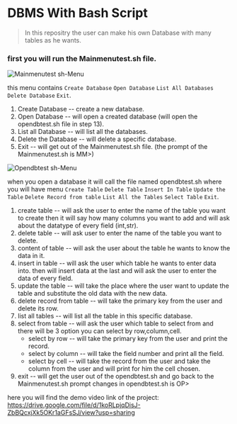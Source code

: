 # DBMS With Bash Script
>In this repositry the user can make his own Database with many tables as he wants.

### first you will run the Mainmenutest.sh file.

![Mainmenutest sh-Menu](https://github.com/KarimMohamedDesouki/OS44/assets/153070580/c062fb9d-611d-40ab-9611-161ce46c8d58)

this menu contains `Create Database` `Open Database` `List All Databases` `Delete Database` `Exit`.            
1. Create Database -- create a new database.
1. Open Database -- will open a created database (will open the opendbtest.sh file in step 13).
1. List all Database -- will list all the databases.
1. Delete the Database -- will delete a specific database.
1. Exit -- will get out of the Mainmenutest.sh file. (the prompt of the Mainmenutest.sh is MM>)


![Opendbtest sh-Menu](https://github.com/KarimMohamedDesouki/OS44/assets/153070580/0fa8be2f-c1f1-455c-bbf3-fc01aca0b6bc)

when you open a database it will call the file named opendbtest.sh where you will have menu `Create Table`  `Delete Table`  `Insert In Table`  `Update the Table`  `Delete Record from table`  `List All the Tables` `Select Table` `Exit`.
1. create table -- will ask the user to enter the name of the table you want to create then it will say how many columns you want to add and will ask about the datatype of every field (int,str).   
1. delete table -- will ask user to enter the name of the table you want to delete.  
1. content of table -- will ask the user about the table he wants to know the data in it.
1. insert in table -- will ask the user which table he wants to enter data into. then will insert data at the last and will ask the user to enter the data of every field.
1. update the table -- will take the place where the user want to update the table and substitute the old data with the new data.
1. delete record from table -- will take the primary key from the user and delete its row.    
1. list all tables -- will list all the table in this specific database.   
1. select from table -- will ask the user which table to select from and there will be 3 option you can select by row,column,cell.               
   - select by row -- will take the primary key from the user and print the record.
   - select by column -- will take the field number and print all the field.
   - select by cell -- will take the record from the user and take the column from the user and will print for him the cell chosen.
1. exit -- will get the user out of the opendbtest.sh and go back to the Mainmenutest.sh prompt changes in opendbtest.sh is OP>

here you will find the demo video link of the project: https://drive.google.com/file/d/1koRLpjqDisJ-ZbBQcxjXk5OKr1aGFsSJ/view?usp=sharing 
